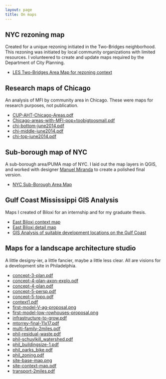 ```yaml
---
layout: page
title: On maps
---
```



## NYC rezoning map
Created for a unique rezoning initiated in the Two-Bridges neighborhood. This rezoning was initiated by local community organizations with limited resources. I volunteered to create and update maps required by the Department of City Planning.
* [LES Two-Bridges Area Map for rezoning context](./Area-map_LESCW_20200130.pdf)

## Research maps of Chicago
An analysis of MFI by community area in Chicago. These were maps for research purposes, not publication. 
* [CUP-AHT-Chicago-Areas.pdf](chicago/CUP-AHT-Chicago-Areas.pdf)
* [Chicago-areas-with-MFI-pop+toobigtoosmall.pdf](chicago/Chicago-areas-with-MFI-pop+toobigtoosmall.pdf)
* [chi-bottom-june2014.pdf](chicago/chi-bottom-june2014.pdf)
* [chi-middle-june2014.pdf](chicago/chi-middle-june2014.pdf)
* [chi-top-june2014.pdf](chicago/chi-top-june2014.pdf)

## Sub-borough map of NYC
A sub-borough area/PUMA map of NYC. I laid out the map layers in QGIS, and worked with designer [Manuel Miranda](http://www.manuelmiranda.info/) to create a polished final version.
* [NYC Sub-Borough Area Map](./20191209_basemap.pdf)

## Gulf Coast Mississippi GIS Analysis
Maps I created of Biloxi for an internship and for my graduate thesis.
* [East Biloxi context map](biloxi/EB_context.pdf)
* [East Biloxi detail map](biloxi/EB_detail.pdf)
* [GIS Analysis of suitable development locations on the Gulf Coast](biloxi/presentation_07292009_complete2.pdf)

## Maps for a landscape architecture studio
A little designy-ier, a little fancier, maybe a little less clear. All are visions for a development site in Philadelphia.
* [concept-3-plan.pdf](LAstudio/concept-3-plan.pdf)
* [concept-4-plan-axon-explo.pdf](LAstudio/concept-4-plan-axon-explo.pdf)
* [concept-4-plan.pdf](LAstudio/concept-4-plan.pdf)
* [concept-5-persp.pdf](LAstudio/concept-5-persp.pdf)
* [concept-5-topo.pdf](LAstudio/concept-5-topo.pdf)
* [context1.pdf](LAstudio/context1.pdf)
* [first-model-V-ag-proposal.png](LAstudio/first-model-V-ag-proposal.png)
* [first-model-low-rowhouses-proposal.png](LAstudio/first-model-low-rowhouses-proposal.png)
* [infrastructure-to-grow.pdf](LAstudio/infrastructure-to-grow.pdf)
* [mtorrey-final-11x17.pdf](LAstudio/mtorrey-final-11x17.pdf)
* [multi-family-2miles.pdf](LAstudio/multi-family-2miles.pdf)
* [phil-residual-waste.pdf](LAstudio/phil-residual-waste.pdf)
* [phil-schuylkill_watershed.pdf](LAstudio/phil-schuylkill_watershed.pdf)
* [phil_buildingsize-1.pdf](LAstudio/phil_buildingsize-1.pdf)
* [phil_parks_bike.pdf](LAstudio/phil_parks_bike.pdf)
* [phil_zoning.pdf](LAstudio/phil_zoning.pdf)
* [site-base-map.png](LAstudio/site-base-map.png)
* [site-context-map.pdf](LAstudio/site-context-map.pdf)
* [transport-2miles.pdf](LAstudio/transport-2miles.pdf)


